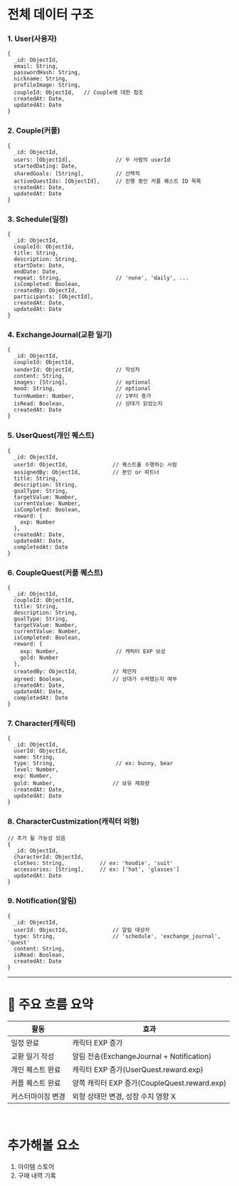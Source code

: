 # 전체 데이터 구조

### 1. User(사용자)
```
{
  _id: ObjectId,
  email: String,
  passwordHash: String,
  nickname: String,
  profileImage: String,
  coupleId: ObjectId,   // Couple에 대한 참조
  createdAt: Date,
  updatedAt: Date
}
```

### 2. Couple(커플)
```
{
  _id: ObjectId,
  users: [ObjectId],              // 두 사람의 userId
  startedDating: Date,
  sharedGoals: [String],          // 선택적
  activeQuestIds: [ObjectId],     // 진행 중인 커플 퀘스트 ID 목록
  createdAt: Date,
  updatedAt: Date
}
```

### 3. Schedule(일정)
```
{
  _id: ObjectId,
  coupleId: ObjectId,
  title: String,
  description: String,
  startDate: Date,
  endDate: Date,
  repeat: String,                 // 'none', 'daily', ...
  isCompleted: Boolean,
  createdBy: ObjectId,
  participants: [ObjectId],
  createdAt: Date,
  updatedAt: Date
}
```

### 4. ExchangeJournal(교환 일기)
```
{
  _id: ObjectId,
  coupleId: ObjectId,
  senderId: ObjectId,             // 작성자
  content: String,
  images: [String],               // optional
  mood: String,                   // optional
  turnNumber: Number,             // 1부터 증가
  isRead: Boolean,                // 상대가 읽었는지
  createdAt: Date
}
```

### 5. UserQuest(개인 퀘스트)
```
{
  _id: ObjectId,
  userId: ObjectId,              // 퀘스트를 수행하는 사람
  assignedBy: ObjectId,          // 본인 or 파트너
  title: String,
  description: String,
  goalType: String,
  targetValue: Number,
  currentValue: Number,
  isCompleted: Boolean,
  reward: {
    exp: Number
  },
  createdAt: Date,
  updatedAt: Date,
  completedAt: Date
}
```

### 6. CoupleQuest(커플 퀘스트)
```
{
  _id: ObjectId,
  coupleId: ObjectId,
  title: String,
  description: String,
  goalType: String,
  targetValue: Number,
  currentValue: Number,
  isCompleted: Boolean,
  reward: {
    exp: Number,                  // 캐릭터 EXP 보상
    gold: Number
  },
  createdBy: ObjectId,           // 제안자
  agreed: Boolean,               // 상대가 수락했는지 여부
  createdAt: Date,
  updatedAt: Date,
  completedAt: Date
}
```

### 7. Character(캐릭터)
```
{
  _id: ObjectId,
  userId: ObjectId,
  name: String,
  type: String,                   // ex: bunny, bear
  level: Number,
  exp: Number,
  gold: Number,                  // 보유 재화량
  createdAt: Date,
  updatedAt: Date
}
```

### 8. CharacterCustmization(캐릭터 외형)
```
// 추가 될 가능성 있음
{
  _id: ObjectId,
  characterId: ObjectId,
  clothes: String,           // ex: 'hoodie', 'suit'
  accessories: [String],     // ex: ['hat', 'glasses']
  updatedAt: Date
}
```

### 9. Notification(알림)
```
{
  _id: ObjectId,
  userId: ObjectId,              // 알림 대상자
  type: String,                  // 'schedule', 'exchange_journal', 'quest'
  content: String,
  isRead: Boolean,
  createdAt: Date
}
```
---

# 🔄 주요 흐름 요약

| 활동 | 효과 |
| --- | ---|
| 일정 완료 | 캐릭터 EXP 증가|
| 교환 일기 작성 | 알림 전송(ExchangeJournal + Notification) |
| 개인 퀘스트 완료 | 캐릭터 EXP 증가(UserQuest.reward.exp) |
| 커플 퀘스트 완료 | 양쪽 캐릭터 EXP 증가(CoupleQuest.reward.exp) |
| 커스터마이징 변경 | 외형 상태만 변경, 성장 수치 영향 X |
<br>


# 추가해볼 요소
1. 아이템 스토어
2. 구매 내역 기록
